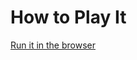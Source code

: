 How to Play It
==============

[Run it in the browser](http://htmlpreview.github.com/?https://github.com/hijonathan/litmus-talk/blob/master/talkin-bout-email/slides/impressive.html)